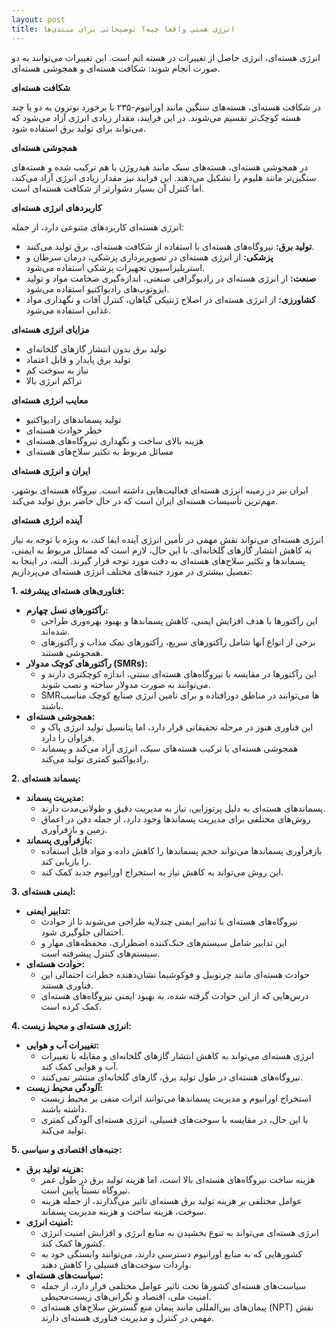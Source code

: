 ```yaml
---
layout: post
title: انرژی هستی واقعا چیه؟ توضیحاتی برای مبتدی‌ها
---
```


انرژی هسته‌ای، انرژی حاصل از تغییرات در هسته اتم است. این تغییرات می‌توانند به دو صورت انجام شوند: شکافت هسته‌ای و همجوشی هسته‌ای.

**شکافت هسته‌ای**

در شکافت هسته‌ای، هسته‌های سنگین مانند اورانیوم-۲۳۵ با برخورد نوترون به دو یا چند هسته کوچک‌تر تقسیم می‌شوند. در این فرایند، مقدار زیادی انرژی آزاد می‌شود که می‌تواند برای تولید برق استفاده شود.

**همجوشی هسته‌ای**

در همجوشی هسته‌ای، هسته‌های سبک مانند هیدروژن با هم ترکیب شده و هسته‌های سنگین‌تر مانند هلیوم را تشکیل می‌دهند. این فرایند نیز مقدار زیادی انرژی آزاد می‌کند، اما کنترل آن بسیار دشوارتر از شکافت هسته‌ای است.

**کاربردهای انرژی هسته‌ای**

انرژی هسته‌ای کاربردهای متنوعی دارد، از جمله:

* **تولید برق:** نیروگاه‌های هسته‌ای با استفاده از شکافت هسته‌ای، برق تولید می‌کنند.
* **پزشکی:** از انرژی هسته‌ای در تصویربرداری پزشکی، درمان سرطان و استریلیزاسیون تجهیزات پزشکی استفاده می‌شود.
* **صنعت:** از انرژی هسته‌ای در رادیوگرافی صنعتی، اندازه‌گیری ضخامت مواد و تولید ایزوتوپ‌های رادیواکتیو استفاده می‌شود.
* **کشاورزی:** از انرژی هسته‌ای در اصلاح ژنتیکی گیاهان، کنترل آفات و نگهداری مواد غذایی استفاده می‌شود.

**مزایای انرژی هسته‌ای**

* تولید برق بدون انتشار گازهای گلخانه‌ای
* تولید برق پایدار و قابل اعتماد
* نیاز به سوخت کم
* تراکم انرژی بالا

**معایب انرژی هسته‌ای**

* تولید پسماندهای رادیواکتیو
* خطر حوادث هسته‌ای
* هزینه بالای ساخت و نگهداری نیروگاه‌های هسته‌ای
* مسائل مربوط به تکثیر سلاح‌های هسته‌ای

**ایران و انرژی هسته‌ای**

ایران نیز در زمینه انرژی هسته‌ای فعالیت‌هایی داشته است. نیروگاه هسته‌ای بوشهر، مهم‌ترین تأسیسات هسته‌ای ایران است که در حال حاضر برق تولید می‌کند.

**آینده انرژی هسته‌ای**

انرژی هسته‌ای می‌تواند نقش مهمی در تأمین انرژی آینده ایفا کند، به ویژه با توجه به نیاز به کاهش انتشار گازهای گلخانه‌ای. با این حال، لازم است که مسائل مربوط به ایمنی، پسماندها و تکثیر سلاح‌های هسته‌ای به دقت مورد توجه قرار گیرند.
البته، در اینجا به تفصیل بیشتری در مورد جنبه‌های مختلف انرژی هسته‌ای می‌پردازیم:

**1. فناوری‌های هسته‌ای پیشرفته:**

* **رآکتورهای نسل چهارم:**
    * این رآکتورها با هدف افزایش ایمنی، کاهش پسماندها و بهبود بهره‌وری طراحی شده‌اند.
    * برخی از انواع آنها شامل رآکتورهای سریع، رآکتورهای نمک مذاب و رآکتورهای همجوشی هستند.
* **رآکتورهای کوچک مدولار (SMRs):**
    * این رآکتورها در مقایسه با نیروگاه‌های هسته‌ای سنتی، اندازه کوچکتری دارند و می‌توانند به صورت مدولار ساخته و نصب شوند.
    * SMRها می‌توانند در مناطق دورافتاده و برای تامین انرژی صنایع کوچک مناسب باشند.
* **همجوشی هسته‌ای:**
    * این فناوری هنوز در مرحله تحقیقاتی قرار دارد، اما پتانسیل تولید انرژی پاک و فراوان را دارد.
    * همجوشی هسته‌ای با ترکیب هسته‌های سبک، انرژی آزاد می‌کند و پسماند رادیواکتیو کمتری تولید می‌کند.

**2. پسماند هسته‌ای:**

* **مدیریت پسماند:**
    * پسماندهای هسته‌ای به دلیل پرتوزایی، نیاز به مدیریت دقیق و طولانی‌مدت دارند.
    * روش‌های مختلفی برای مدیریت پسماندها وجود دارد، از جمله دفن در اعماق زمین و بازفرآوری.
* **بازفرآوری پسماند:**
    * بازفرآوری پسماندها می‌تواند حجم پسماندها را کاهش داده و مواد قابل استفاده را بازیابی کند.
    * این روش می‌تواند به کاهش نیاز به استخراج اورانیوم جدید کمک کند.

**3. ایمنی هسته‌ای:**

* **تدابیر ایمنی:**
    * نیروگاه‌های هسته‌ای با تدابیر ایمنی چندلایه طراحی می‌شوند تا از حوادث احتمالی جلوگیری شود.
    * این تدابیر شامل سیستم‌های خنک‌کننده اضطراری، محفظه‌های مهار و سیستم‌های کنترل پیشرفته است.
* **حوادث هسته‌ای:**
    * حوادث هسته‌ای مانند چرنوبیل و فوکوشیما نشان‌دهنده خطرات احتمالی این فناوری هستند.
    * درس‌هایی که از این حوادث گرفته شده، به بهبود ایمنی نیروگاه‌های هسته‌ای کمک کرده است.

**4. انرژی هسته‌ای و محیط زیست:**

* **تغییرات آب و هوایی:**
    * انرژی هسته‌ای می‌تواند به کاهش انتشار گازهای گلخانه‌ای و مقابله با تغییرات آب و هوایی کمک کند.
    * نیروگاه‌های هسته‌ای در طول تولید برق، گازهای گلخانه‌ای منتشر نمی‌کنند.
* **آلودگی محیط زیست:**
    * استخراج اورانیوم و مدیریت پسماندها می‌توانند اثرات منفی بر محیط زیست داشته باشند.
    * با این حال، در مقایسه با سوخت‌های فسیلی، انرژی هسته‌ای آلودگی کمتری تولید می‌کند.

**5. جنبه‌های اقتصادی و سیاسی:**

* **هزینه تولید برق:**
    * هزینه ساخت نیروگاه‌های هسته‌ای بالا است، اما هزینه تولید برق در طول عمر نیروگاه نسبتاً پایین است.
    * عوامل مختلفی بر هزینه تولید برق هسته‌ای تاثیر می‌گذارند، از جمله هزینه سوخت، هزینه ساخت و هزینه مدیریت پسماند.
* **امنیت انرژی:**
    * انرژی هسته‌ای می‌تواند به تنوع بخشیدن به منابع انرژی و افزایش امنیت انرژی کشورها کمک کند.
    * کشورهایی که به منابع اورانیوم دسترسی دارند، می‌توانند وابستگی خود به واردات سوخت‌های فسیلی را کاهش دهند.
* **سیاست‌های هسته‌ای:**
    * سیاست‌های هسته‌ای کشورها تحت تاثیر عوامل مختلفی قرار دارد، از جمله امنیت ملی، اقتصاد و نگرانی‌های زیست‌محیطی.
    * پیمان‌های بین‌المللی مانند پیمان منع گسترش سلاح‌های هسته‌ای (NPT) نقش مهمی در کنترل و مدیریت فناوری هسته‌ای دارند.
